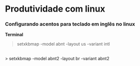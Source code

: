 # Produtividade com linux

### Configurando acentos para teclado em inglês no linux
__Terminal__
> setxkbmap -model abnt -layout us -variant intl
<br>
> setxkbmap -model abnt2 -layout br -variant abnt2

